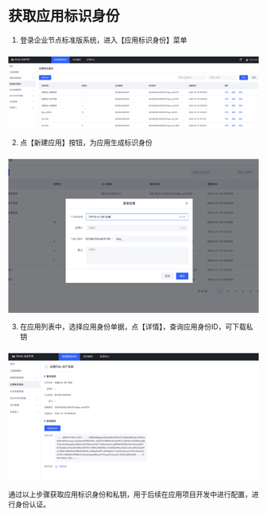 # 获取应用标识身份

1. 登录企业节点标准版系统，进入【应用标识身份】菜单
<center><img src="./images/app-handle-6-1.png" style="margin-top: 10px"/></center>

2. 点【新建应用】按钮，为应用生成标识身份
<center><img src="./images/app-handle-6-2.png" style="margin-top: 10px"/></center>

3. 在应用列表中，选择应用身份单据，点【详情】，查询应用身份ID，可下载私钥
<center><img src="./images/app-handle-6-3.png" style="margin-top: 10px"/></center>


通过以上步骤获取应用标识身份和私钥，用于后续在应用项目开发中进行配置，进行身份认证。